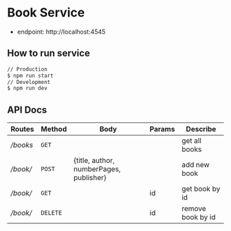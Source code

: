 # Book Service

- endpoint: http://localhost:4545

## How to run service

```sh
// Production
$ npm run start
// Development
$ npm run dev
```

## API Docs

| Routes | Method   | Body                                    | Params | Describe          |
| -------- | -------- | --------------------------------------- | ------ | ----------------- |
| _/books_ | `GET`    |                                         |        | get all books     |
| _/book/_ | `POST`   | {title, author, numberPages, publisher} |        | add new book      |
| _/book/_ | `GET`    |                                         | id     | get book by id    |
| _/book/_ | `DELETE` |                                         | id     | remove book by id |
